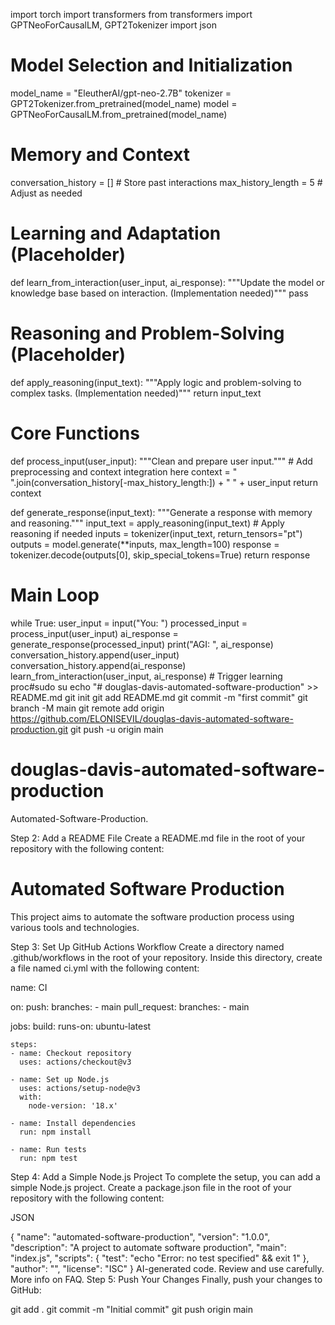 import torch
import transformers
from transformers import GPTNeoForCausalLM, GPT2Tokenizer
import json

# Model Selection and Initialization
model_name = "EleutherAI/gpt-neo-2.7B"
tokenizer = GPT2Tokenizer.from_pretrained(model_name)
model = GPTNeoForCausalLM.from_pretrained(model_name)

# Memory and Context
conversation_history = []  # Store past interactions
max_history_length = 5  # Adjust as needed

# Learning and Adaptation (Placeholder)
def learn_from_interaction(user_input, ai_response):
    """Update the model or knowledge base based on interaction. (Implementation needed)"""
    pass

# Reasoning and Problem-Solving (Placeholder)
def apply_reasoning(input_text):
    """Apply logic and problem-solving to complex tasks. (Implementation needed)"""
    return input_text

# Core Functions
def process_input(user_input):
    """Clean and prepare user input."""
    # Add preprocessing and context integration here
    context = " ".join(conversation_history[-max_history_length:]) + " " + user_input
    return context

def generate_response(input_text):
    """Generate a response with memory and reasoning."""
    input_text = apply_reasoning(input_text)  # Apply reasoning if needed
    inputs = tokenizer(input_text, return_tensors="pt")
    outputs = model.generate(**inputs, max_length=100)
    response = tokenizer.decode(outputs[0], skip_special_tokens=True)
    return response

# Main Loop
while True:
    user_input = input("You: ")
    processed_input = process_input(user_input)
    ai_response = generate_response(processed_input)
    print("AGI: ", ai_response)
    conversation_history.append(user_input)
    conversation_history.append(ai_response)
    learn_from_interaction(user_input, ai_response)  # Trigger learning proc#sudo su 
echo "# douglas-davis-automated-software-production" >> README.md
git init
git add README.md
git commit -m "first commit"
git branch -M main
git remote add origin https://github.com/ELONISEVIL/douglas-davis-automated-software-production.git
git push -u origin main 
# douglas-davis-automated-software-production
Automated-Software-Production.

Step 2: Add a README File
Create a README.md file in the root of your repository with the following content:

# Automated Software Production

This project aims to automate the software production process using various tools and technologies.

Step 3: Set Up GitHub Actions Workflow
Create a directory named .github/workflows in the root of your repository. Inside this directory, create a file named ci.yml with the following content:

name: CI

on:
  push:
    branches:
      - main
  pull_request:
    branches:
      - main

jobs:
  build:
    runs-on: ubuntu-latest

    steps:
    - name: Checkout repository
      uses: actions/checkout@v3

    - name: Set up Node.js
      uses: actions/setup-node@v3
      with:
        node-version: '18.x'

    - name: Install dependencies
      run: npm install

    - name: Run tests
      run: npm test

Step 4: Add a Simple Node.js Project
To complete the setup, you can add a simple Node.js project. Create a package.json file in the root of your repository with the following content:

JSON

{
  "name": "automated-software-production",
  "version": "1.0.0",
  "description": "A project to automate software production",
  "main": "index.js",
  "scripts": {
    "test": "echo \"Error: no test specified\" && exit 1"
  },
  "author": "",
  "license": "ISC"
}
AI-generated code. Review and use carefully. More info on FAQ.
Step 5: Push Your Changes
Finally, push your changes to GitHub:

git add .
git commit -m "Initial commit"
git push origin main
